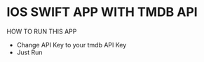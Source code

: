 # IOS SWIFT APP WITH TMDB API

HOW TO RUN THIS APP
- Change API Key to your tmdb API Key
- Just Run
